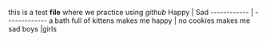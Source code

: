 this is a test **file** where we practice using *github*
Happy | Sad
------------ | -------------
a bath full of kittens makes me happy | no cookies makes me sad
boys |girls
